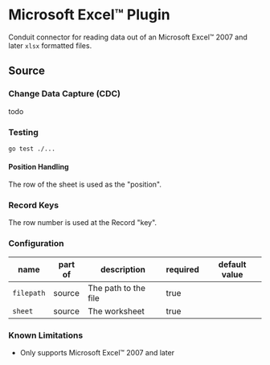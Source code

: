 # Microsoft Excel™ Plugin

Conduit connector for reading data out of an Microsoft Excel™ 2007 and later `xlsx`
formatted files.

## Source

### Change Data Capture (CDC)
todo

### Testing

`go test ./...`

#### Position Handling

The row of the sheet is used as the "position".


### Record Keys

The row number is used at the Record "key".

### Configuration

| name       | part of | description          | required | default value |
|------------|---------|----------------------|----------|---------------|
| `filepath` | source  | The path to the file | true     |               |
| `sheet`    | source  | The worksheet        | true     |               |


### Known Limitations

* Only supports Microsoft Excel™ 2007 and later

